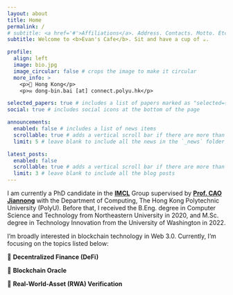 ```yaml
---
layout: about
title: Home
permalink: /
# subtitle: <a href='#'>Affiliations</a>. Address. Contacts. Motto. Etc.
subtitle: Welcome to <b>Evan's Cafe</b>. Sit and have a cup of ☕.

profile:
  align: left
  image: bio.jpg
  image_circular: false # crops the image to make it circular
  more_info: >
    <p>📍 Hong Kong</p>
    <p>✉️ dong-bin.bai [at] connect.polyu.hk</p>

selected_papers: true # includes a list of papers marked as "selected={true}"
social: true # includes social icons at the bottom of the page

announcements:
  enabled: false # includes a list of news items
  scrollable: true # adds a vertical scroll bar if there are more than 3 news items
  limit: 5 # leave blank to include all the news in the `_news` folder

latest_posts:
  enabled: false
  scrollable: true # adds a vertical scroll bar if there are more than 3 new posts items
  limit: 3 # leave blank to include all the blog posts
---
```


I am currently a PhD candidate in the **[IMCL](https://www4.comp.polyu.edu.hk/~labimcl/index.html)** Group supervised by **[Prof. CAO Jiannong](https://www4.comp.polyu.edu.hk/~csjcao/)** with the Department of Computing, The Hong Kong Polytechnic University (PolyU). Before that, I received the B.Eng. degree in Computer Science and Technology from Northeastern University in 2020, and M.Sc. degree in Technology Innovation from the University of Washington in 2022. 

I’m broadly interested in blockchain technology in Web 3.0. Currently, I’m focusing on the topics listed below:

📖 **Decentralized Finance (DeFi)**

📖 **Blockchain Oracle**

📖 **Real-World-Asset (RWA) Verification**